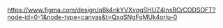 https://www.figma.com/design/q8k4nkYVXvqgSHUZ4lnsBO/CODSOFT?node-id=0-1&node-type=canvas&t=QxqSNgFgMUk4oriu-0

